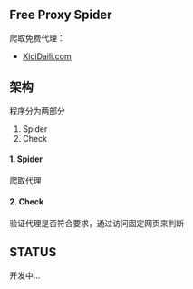 ## Free Proxy Spider

爬取免费代理：

- [XiciDaili.com](http://www.xicidaili.com/nn/)

## 架构

程序分为两部分

1. Spider
2. Check 

#### 1. Spider

爬取代理

#### 2. Check

验证代理是否符合要求，通过访问固定网页来判断


## STATUS

开发中...